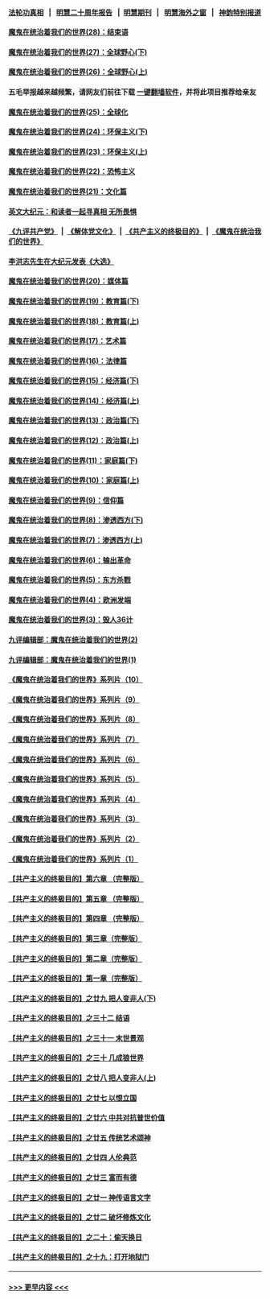 #### [法轮功真相](https://github.com/gfw-breaker/truth/blob/master/README.md?t=0) &nbsp;&nbsp;|&nbsp;&nbsp; [明慧二十周年报告](https://github.com/gfw-breaker/mh-reports/blob/master/README.md?t=0) &nbsp;&nbsp;|&nbsp;&nbsp;[明慧期刊](https://github.com/gfw-breaker/mh-qikan) &nbsp;&nbsp;|&nbsp;&nbsp; [明慧海外之窗](https://github.com/gfw-breaker/mh-news/blob/master/README.md?t=0) &nbsp;&nbsp;|&nbsp;&nbsp; [神韵特别报道](https://github.com/gfw-breaker/mh-news/blob/master/shenyun.md?t=0)
#### [魔鬼在统治着我们的世界(28)：结束语](../pages/nsc422/n10936246.md?t=06281501) 
#### [魔鬼在统治着我们的世界(27)：全球野心(下)](../pages/nsc422/n10928319.md?t=06281501) 
#### [魔鬼在统治着我们的世界(26)：全球野心(上)](../pages/nsc422/n10900318.md?t=06281501) 
#### 五毛举报越来越频繁，请网友们前往下载 [一键翻墙软件](https://github.com/gfw-breaker/ssr-accounts)，并将此项目推荐给亲友
#### [魔鬼在统治着我们的世界(25)：全球化](../pages/nsc422/n10788205.md?t=06281501) 
#### [魔鬼在统治着我们的世界(24)：环保主义(下)](../pages/nsc422/n10695307.md?t=06281501) 
#### [魔鬼在统治着我们的世界(23)：环保主义(上)](../pages/nsc422/n10688613.md?t=06281501) 
#### [魔鬼在统治着我们的世界(22)：恐怖主义](../pages/nsc422/n10614727.md?t=06281501) 
#### [魔鬼在统治着我们的世界(21)：文化篇](../pages/nsc422/n10597706.md?t=06281501) 
#### [英文大纪元：和读者一起寻真相 无所畏惧](../pages/nsc422/n12542027.md?t=06281501) 
#### [《九评共产党》](https://github.com/begood0513/9ping.md/blob/master/README.md) &nbsp;|&nbsp; [《解体党文化》](../../../../jtdwh.md/blob/master/README.md)  &nbsp;|&nbsp; [《共产主义的终极目的》](../../../../gczydzjmd.md/blob/master/README.md) &nbsp;|&nbsp; [《魔鬼在统治我们的世界》](../../../../mgztzwmdsj.md/blob/master/README.md) 
#### [李洪志先生在大纪元发表《大选》](../pages/nsc422/n12534746.md?t=06281501) 
#### [魔鬼在统治着我们的世界(20)：媒体篇](../pages/nsc422/n10586579.md?t=06281501) 
#### [魔鬼在统治着我们的世界(19)：教育篇(下)](../pages/nsc422/n10564808.md?t=06281501) 
#### [魔鬼在统治着我们的世界(18)：教育篇(上)](../pages/nsc422/n10526970.md?t=06281501) 
#### [魔鬼在统治着我们的世界(17)：艺术篇](../pages/nsc422/n10499093.md?t=06281501) 
#### [魔鬼在统治着我们的世界(16)：法律篇](../pages/nsc422/n10485969.md?t=06281501) 
#### [魔鬼在统治着我们的世界(15)：经济篇(下)](../pages/nsc422/n10469975.md?t=06281501) 
#### [魔鬼在统治着我们的世界(14)：经济篇(上)](../pages/nsc422/n10457370.md?t=06281501) 
#### [魔鬼在统治着我们的世界(13)：政治篇(下)](../pages/nsc422/n10448270.md?t=06281501) 
#### [魔鬼在统治着我们的世界(12)：政治篇(上)](../pages/nsc422/n10444576.md?t=06281501) 
#### [魔鬼在统治着我们的世界(11)：家庭篇(下)](../pages/nsc422/n10440961.md?t=06281501) 
#### [魔鬼在统治着我们的世界(10)：家庭篇(上)](../pages/nsc422/n10435448.md?t=06281501) 
#### [魔鬼在统治着我们的世界(9)：信仰篇](../pages/nsc422/n10432159.md?t=06281501) 
#### [魔鬼在统治着我们的世界(8)：渗透西方(下)](../pages/nsc422/n10429603.md?t=06281501) 
#### [魔鬼在统治着我们的世界(7)：渗透西方(上)](../pages/nsc422/n10426013.md?t=06281501) 
#### [魔鬼在统治着我们的世界(6)：输出革命](../pages/nsc422/n10421536.md?t=06281501) 
#### [魔鬼在统治着我们的世界(5)：东方杀戮](../pages/nsc422/n10417707.md?t=06281501) 
#### [魔鬼在统治着我们的世界(4)：欧洲发端](../pages/nsc422/n10414890.md?t=06281501) 
#### [魔鬼在统治着我们的世界(3)：毁人36计](../pages/nsc422/n10411583.md?t=06281501) 
#### [九评编辑部：魔鬼在统治着我们的世界(2)](../pages/nsc422/n10410036.md?t=06281501) 
#### [九评编辑部：魔鬼在统治着我们的世界(1)](../pages/nsc422/n10406825.md?t=06281501) 
#### [《魔鬼在统治着我们的世界》系列片（10）](../pages/nsc422/n12292670.md?t=06281501) 
#### [《魔鬼在统治着我们的世界》系列片（9）](../pages/nsc422/n12290859.md?t=06281501) 
#### [《魔鬼在统治着我们的世界》系列片（8）](../pages/nsc422/n12287445.md?t=06281501) 
#### [《魔鬼在统治着我们的世界》系列片（7）](../pages/nsc422/n12283425.md?t=06281501) 
#### [《魔鬼在统治着我们的世界》系列片（6）](../pages/nsc422/n12282314.md?t=06281501) 
#### [《魔鬼在统治着我们的世界》系列片（5）](../pages/nsc422/n12281419.md?t=06281501) 
#### [《魔鬼在统治着我们的世界》系列片（4）](../pages/nsc422/n12274024.md?t=06281501) 
#### [《魔鬼在统治着我们的世界》系列片（3）](../pages/nsc422/n12271322.md?t=06281501) 
#### [《魔鬼在统治着我们的世界》系列片（2）](../pages/nsc422/n12269049.md?t=06281501) 
#### [《魔鬼在统治着我们的世界》系列片（1）](../pages/nsc422/n12267575.md?t=06281501) 
#### [【共产主义的终极目的】第六章 （完整版）](../pages/nsc422/n11428913.md?t=06281501) 
#### [【共产主义的终极目的】第五章 （完整版）](../pages/nsc422/n11428912.md?t=06281501) 
#### [【共产主义的终极目的】第四章 （完整版）](../pages/nsc422/n11428907.md?t=06281501) 
#### [【共产主义的终极目的】第三章（完整版）](../pages/nsc422/n11428848.md?t=06281501) 
#### [【共产主义的终极目的】第二章（完整版）](../pages/nsc422/n11428831.md?t=06281501) 
#### [【共产主义的终极目的】第一章（完整版）](../pages/nsc422/n11417651.md?t=06281501) 
#### [【共产主义的终极目的】之廿九 把人变非人(下)](../pages/nsc422/n11344140.md?t=06281501) 
#### [【共产主义的终极目的】之三十二 结语](../pages/nsc422/n11360535.md?t=06281501) 
#### [【共产主义的终极目的】之三十一 末世景观](../pages/nsc422/n11351129.md?t=06281501) 
#### [【共产主义的终极目的】之三十 几成狼世界](../pages/nsc422/n11348280.md?t=06281501) 
#### [【共产主义的终极目的】之廿八 把人变非人(上)](../pages/nsc422/n11340492.md?t=06281501) 
#### [【共产主义的终极目的】之廿七 以恨立国](../pages/nsc422/n11336944.md?t=06281501) 
#### [【共产主义的终极目的】之廿六 中共对抗普世价值](../pages/nsc422/n11324785.md?t=06281501) 
#### [【共产主义的终极目的】之廿五 传统艺术颂神](../pages/nsc422/n11296396.md?t=06281501) 
#### [【共产主义的终极目的】之廿四 人伦典范](../pages/nsc422/n11296397.md?t=06281501) 
#### [【共产主义的终极目的】之廿三 富而有德](../pages/nsc422/n11283598.md?t=06281501) 
#### [【共产主义的终极目的】之廿一 神传语言文字](../pages/nsc422/n11263265.md?t=06281501) 
#### [【共产主义的终极目的】之廿二 破坏修炼文化](../pages/nsc422/n11245728.md?t=06281501) 
#### [【共产主义的终极目的】之二十：偷天换日](../pages/nsc422/n11238846.md?t=06281501) 
#### [【共产主义的终极目的】之十九：打开地狱门](../pages/nsc422/n11206376.md?t=06281501) 

----
#### [ >>> 更早内容 <<< ](../indexes/nsc422-earlier.md)
